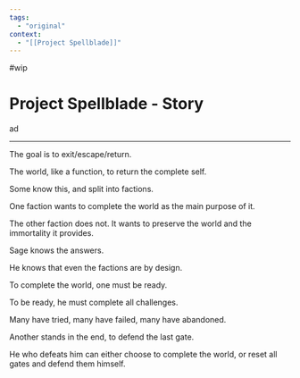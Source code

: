 ```yaml
---
tags:
  - "original"
context:
  - "[[Project Spellblade]]"
---
```


#wip

# Project Spellblade - Story

ad

---

The goal is to exit/escape/return.

The world, like a function, to return the complete self.

Some know this, and split into factions.

One faction wants to complete the world as the main purpose of it.

The other faction does not. It wants to preserve the world and the immortality it provides.

Sage knows the answers.

He knows that even the factions are by design.

To complete the world, one must be ready.

To be ready, he must complete all challenges.

Many have tried, many have failed, many have abandoned.

Another stands in the end, to defend the last gate.

He who defeats him can either choose to complete the world, or reset all gates and defend them himself.
